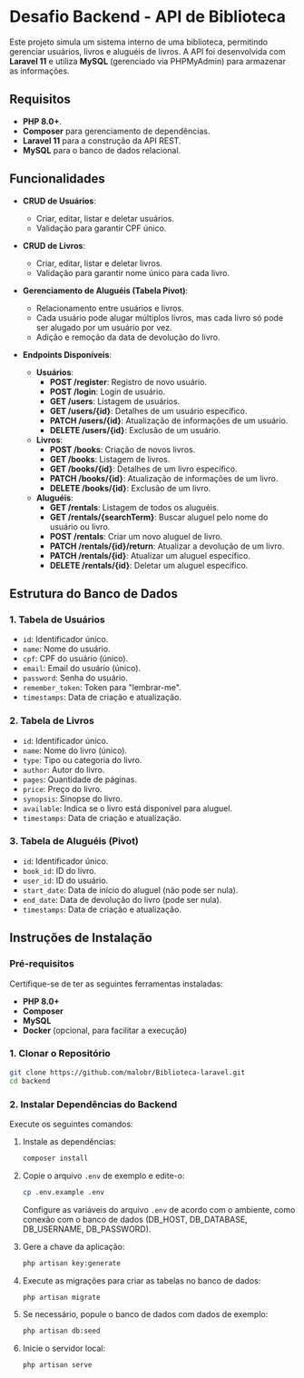 # Desafio Backend - API de Biblioteca

Este projeto simula um sistema interno de uma biblioteca, permitindo gerenciar usuários, livros e aluguéis de livros. A API foi desenvolvida com **Laravel 11** e utiliza **MySQL** (gerenciado via PHPMyAdmin) para armazenar as informações.

## Requisitos

- **PHP 8.0+**.
- **Composer** para gerenciamento de dependências.
- **Laravel 11** para a construção da API REST.
- **MySQL** para o banco de dados relacional.

## Funcionalidades

- **CRUD de Usuários**:
  - Criar, editar, listar e deletar usuários.
  - Validação para garantir CPF único.
  
- **CRUD de Livros**:
  - Criar, editar, listar e deletar livros.
  - Validação para garantir nome único para cada livro.

- **Gerenciamento de Aluguéis (Tabela Pivot)**:
  - Relacionamento entre usuários e livros.
  - Cada usuário pode alugar múltiplos livros, mas cada livro só pode ser alugado por um usuário por vez.
  - Adição e remoção da data de devolução do livro.

- **Endpoints Disponíveis**:
  - **Usuários**:
    - **POST /register**: Registro de novo usuário.
    - **POST /login**: Login de usuário.
    - **GET /users**: Listagem de usuários.
    - **GET /users/{id}**: Detalhes de um usuário específico.
    - **PATCH /users/{id}**: Atualização de informações de um usuário.
    - **DELETE /users/{id}**: Exclusão de um usuário.
  - **Livros**:
    - **POST /books**: Criação de novos livros.
    - **GET /books**: Listagem de livros.
    - **GET /books/{id}**: Detalhes de um livro específico.
    - **PATCH /books/{id}**: Atualização de informações de um livro.
    - **DELETE /books/{id}**: Exclusão de um livro.
  - **Aluguéis**:
    - **GET /rentals**: Listagem de todos os aluguéis.
    - **GET /rentals/{searchTerm}**: Buscar aluguel pelo nome do usuário ou livro.
    - **POST /rentals**: Criar um novo aluguel de livro.
    - **PATCH /rentals/{id}/return**: Atualizar a devolução de um livro.
    - **PATCH /rentals/{id}**: Atualizar um aluguel específico.
    - **DELETE /rentals/{id}**: Deletar um aluguel específico.

## Estrutura do Banco de Dados

### 1. Tabela de Usuários
- `id`: Identificador único.
- `name`: Nome do usuário.
- `cpf`: CPF do usuário (único).
- `email`: Email do usuário (único).
- `password`: Senha do usuário.
- `remember_token`: Token para "lembrar-me".
- `timestamps`: Data de criação e atualização.

### 2. Tabela de Livros
- `id`: Identificador único.
- `name`: Nome do livro (único).
- `type`: Tipo ou categoria do livro.
- `author`: Autor do livro.
- `pages`: Quantidade de páginas.
- `price`: Preço do livro.
- `synopsis`: Sinopse do livro.
- `available`: Indica se o livro está disponível para aluguel.
- `timestamps`: Data de criação e atualização.

### 3. Tabela de Aluguéis (Pivot)
- `id`: Identificador único.
- `book_id`: ID do livro.
- `user_id`: ID do usuário.
- `start_date`: Data de início do aluguel (não pode ser nula).
- `end_date`: Data de devolução do livro (pode ser nula).
- `timestamps`: Data de criação e atualização.

## Instruções de Instalação

### Pré-requisitos
Certifique-se de ter as seguintes ferramentas instaladas:
- **PHP 8.0+**
- **Composer**
- **MySQL**
- **Docker** (opcional, para facilitar a execução)

### 1. Clonar o Repositório

```bash
git clone https://github.com/malobr/Biblioteca-laravel.git
cd backend
```

### 2. Instalar Dependências do Backend

Execute os seguintes comandos:

1. Instale as dependências:

   ```bash
   composer install
   ```

2. Copie o arquivo `.env` de exemplo e edite-o:

   ```bash
   cp .env.example .env
   ```

   Configure as variáveis do arquivo `.env` de acordo com o ambiente, como conexão com o banco de dados (DB_HOST, DB_DATABASE, DB_USERNAME, DB_PASSWORD).

3. Gere a chave da aplicação:

   ```bash
   php artisan key:generate
   ```

4. Execute as migrações para criar as tabelas no banco de dados:

   ```bash
   php artisan migrate
   ```

5. Se necessário, popule o banco de dados com dados de exemplo:

   ```bash
   php artisan db:seed
   ```

6. Inicie o servidor local:

   ```bash
   php artisan serve
   ```


